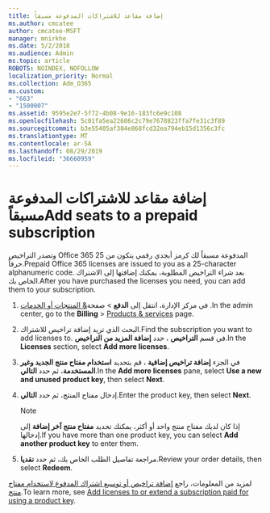 ```yaml
---
title: إضافة مقاعد للاشتراكات المدفوعة مسبقاً
ms.author: cmcatee
author: cmcatee-MSFT
manager: mnirkhe
ms.date: 5/2/2018
ms.audience: Admin
ms.topic: article
ROBOTS: NOINDEX, NOFOLLOW
localization_priority: Normal
ms.collection: Adm_O365
ms.custom:
- "663"
- "1500007"
ms.assetid: 9595e2e7-5f72-4b08-9e16-183fc6e9c108
ms.openlocfilehash: 5c01fa5ea22686c2c79e7678823ffa7fe31c3f89
ms.sourcegitcommit: b3e55405af384e868fcd32ea794eb15d1356c3fc
ms.translationtype: MT
ms.contentlocale: ar-SA
ms.lasthandoff: 08/29/2019
ms.locfileid: "36660959"
---
```

# <a name="add-seats-to-a-prepaid-subscription"></a><span data-ttu-id="964c2-102">إضافة مقاعد للاشتراكات المدفوعة مسبقاً</span><span class="sxs-lookup"><span data-stu-id="964c2-102">Add seats to a prepaid subscription</span></span>

<span data-ttu-id="964c2-103">وتصدر التراخيص Office 365 المدفوعة مسبقاً لك كرمز أبجدي رقمي يتكون من 25 حرفاً.</span><span class="sxs-lookup"><span data-stu-id="964c2-103">Prepaid Office 365 licenses are issued to you as a 25-character alphanumeric code.</span></span> <span data-ttu-id="964c2-104">بعد شراء التراخيص المطلوبة، يمكنك إضافتها إلى الاشتراك الخاص بك.</span><span class="sxs-lookup"><span data-stu-id="964c2-104">After you have purchased the licenses you need, you can add them to your subscription.</span></span> 

1. <span data-ttu-id="964c2-105">في مركز الإدارة، انتقل إلى **الدفع** > صفحة[& المنتجات أو الخدمات](https://go.microsoft.com/fwlink/p/?linkid=842054) .</span><span class="sxs-lookup"><span data-stu-id="964c2-105">In the admin center, go to the **Billing** > [Products & services](https://go.microsoft.com/fwlink/p/?linkid=842054) page.</span></span>

2. <span data-ttu-id="964c2-106">البحث الذي تريد إضافة تراخيص للاشتراك.</span><span class="sxs-lookup"><span data-stu-id="964c2-106">Find the subscription you want to add licenses to.</span></span> <span data-ttu-id="964c2-107">في قسم **التراخيص** ، حدد **إضافة المزيد من التراخيص**.</span><span class="sxs-lookup"><span data-stu-id="964c2-107">In the **Licenses** section, select **Add more licenses**.</span></span>

3. <span data-ttu-id="964c2-108">في الجزء **إضافة تراخيص إضافية** ، قم بتحديد **استخدام مفتاح منتج الجديد وغير المستخدمة**، ثم حدد **التالي**.</span><span class="sxs-lookup"><span data-stu-id="964c2-108">In the **Add more licenses** pane, select **Use a new and unused product key**, then select **Next**.</span></span>

4. <span data-ttu-id="964c2-109">إدخال مفتاح المنتج، ثم حدد **التالي**.</span><span class="sxs-lookup"><span data-stu-id="964c2-109">Enter the product key, then select **Next**.</span></span>

    > [!NOTE]
    > <span data-ttu-id="964c2-110">إذا كان لديك مفتاح منتج واحد أو أكثر، يمكنك تحديد **مفتاح منتج آخر إضافة** إلى إدخالها.</span><span class="sxs-lookup"><span data-stu-id="964c2-110">If you have more than one product key, you can select **Add another product key** to enter them.</span></span>

5. <span data-ttu-id="964c2-111">مراجعة تفاصيل الطلب الخاص بك، ثم حدد **نقديا**.</span><span class="sxs-lookup"><span data-stu-id="964c2-111">Review your order details, then select **Redeem**.</span></span>

<span data-ttu-id="964c2-112">لمزيد من المعلومات، راجع [إضافة تراخيص أو توسيع اشتراك المدفوع لاستخدام مفتاح منتج](https://docs.microsoft.com/office365/admin/misc/add-licenses-using-product-key).</span><span class="sxs-lookup"><span data-stu-id="964c2-112">To learn more, see [Add licenses to or extend a subscription paid for using a product key](https://docs.microsoft.com/office365/admin/misc/add-licenses-using-product-key).</span></span>